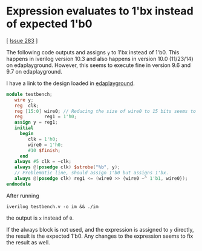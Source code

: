 # Expression evaluates to 1'bx instead of expected 1'b0

[ [Issue 283](https://github.com/steveicarus/iverilog/issues/283) ]

The following code outputs and assigns `y` to 1'bx instead of 1'b0. This happens in iverilog version 10.3 and also happens in version 10.0 (11/23/14) on edaplayground. However, this seems to execute fine in version 9.6 and 9.7 on edaplayground.

I have a link to the design loaded in [edaplayground](https://www.edaplayground.com/x/5SMW).

```verilog
module testbench;
   wire y;
   reg  clk;
   reg [15:0] wire0; // Reducing the size of wire0 to 15 bits seems to fix the output.
   reg        reg1 = 1'h0;
   assign y = reg1;
   initial
     begin
        clk = 1'h0;
        wire0 = 1'h0;
        #10 $finish;
     end
   always #5 clk = ~clk;
   always @(posedge clk) $strobe("%b", y);
   // Problematic line, should assign 1'b0 but assigns 1'bx.
   always @(posedge clk) reg1 <= (wire0 >> {wire0 ~^ 1'b1, wire0});
endmodule
```

After running

```
iverilog testbench.v -o im && ./im
```

the output is `x` instead of `0`.

If the always block is not used, and the expression is assigned to `y` directly, the result is the expected 1'b0. Any changes to the expression seems to fix the result as well.

